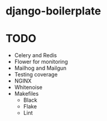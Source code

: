 # django-boilerplate

# TODO

- Celery and Redis
- Flower for monitoring
- Mailhog and Mailgun
- Testing coverage
- NGINX
- Whitenoise
- Makefiles
    - Black
    - Flake
    - Lint

